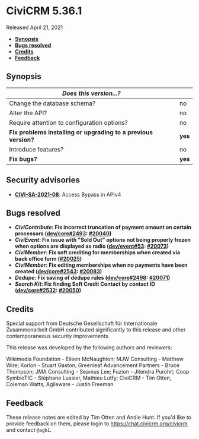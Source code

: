 # CiviCRM 5.36.1

Released April 21, 2021

- **[Synopsis](#synopsis)**
- **[Bugs resolved](#bugs)**
- **[Credits](#credits)**
- **[Feedback](#feedback)**

## <a name="synopsis"></a>Synopsis

| *Does this version...?*                                         |          |
| --------------------------------------------------------------- | -------- |
| Change the database schema?                                     | no       |
| Alter the API?                                                  | no       |
| Require attention to configuration options?                     | no       |
| **Fix problems installing or upgrading to a previous version?** | **yes**  |
| Introduce features?                                             | no       |
| **Fix bugs?**                                                   | **yes**  |

## <a name="security"></a>Security advisories

- **[CIVI-SA-2021-08](https://civicrm.org/advisory/civi-sa-2021-08-access-bypass-apiv4)**: Access Bypass in APIv4

## <a name="bugs"></a>Bugs resolved

* **_CiviContribute_: Fix incorrect truncation of payment amount on certain processors ([dev/core#2493](https://lab.civicrm.org/dev/core/-/issues/2493): [#20040](https://github.com/civicrm/civicrm-core/pull/20040))**
* **_CiviEvent_: Fix issue with "Sold Out" options not being properly frozen when options are displayed as radio ([dev/event#53](https://lab.civicrm.org/dev/event/-/issues/53): [#20073](https://github.com/civicrm/civicrm-core/pull/20073))**
* **_CiviMember_: Fix soft crediting for memberships when created via back office form ([#20025](https://github.com/civicrm/civicrm-core/pull/20025))**
* **_CiviMember_: Fix editing memberships when no payments have been created ([dev/core#2543](https://lab.civicrm.org/dev/core/-/issues/2543): [#20083](https://github.com/civicrm/civicrm-core/pull/20083))**
* **_Dedupe_: Fix saving of dedupe rules ([dev/core#2498](https://lab.civicrm.org/dev/core/-/issues/2498): [#20071](https://github.com/civicrm/civicrm-core/pull/20071))**
* **_Search Kit_: Fix finding Soft Credit Contact by contact ID ([dev/core#2532](https://lab.civicrm.org/dev/core/-/issues/2532): [#20050](https://github.com/civicrm/civicrm-core/pull/20050))**

## <a name="credits"></a>Credits

Special support from Deutsche Gesellschaft für Internationale Zusammenarbeit
GmbH contributed significantly to this release and other contemporaneous
security improvements.

This release was developed by the following authors and reviewers:

Wikimedia Foundation - Eileen McNaughton; MJW Consulting - Matthew Wire; Korlon - Stuart
Gaston; Greenleaf Advancement Partners - Bruce Thompson; JMA Consulting - Seamus Lee;
Fuzion - Jitendra Purohit; Coop SymbioTIC - Stéphane Lussier, Mathieu Lutfy; CiviCRM -
Tim Otten, Coleman Watts; Agileware - Justin Freeman

## <a name="feedback"></a>Feedback

These release notes are edited by Tim Otten and Andie Hunt.  If you'd like to
provide feedback on them, please login to https://chat.civicrm.org/civicrm and
contact `@agh1`.
